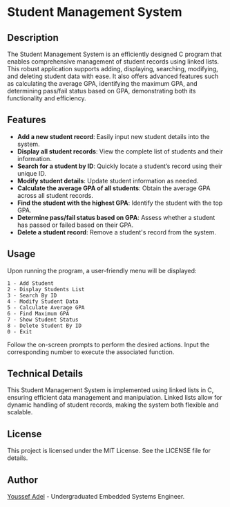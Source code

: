 # Student Management System

## Description

The Student Management System is an efficiently designed C program that enables comprehensive management of student records using linked lists. This robust application supports adding, displaying, searching, modifying, and deleting student data with ease. It also offers advanced features such as calculating the average GPA, identifying the maximum GPA, and determining pass/fail status based on GPA, demonstrating both its functionality and efficiency.

## Features

- **Add a new student record**: Easily input new student details into the system.
- **Display all student records**: View the complete list of students and their information.
- **Search for a student by ID**: Quickly locate a student’s record using their unique ID.
- **Modify student details**: Update student information as needed.
- **Calculate the average GPA of all students**: Obtain the average GPA across all student records.
- **Find the student with the highest GPA**: Identify the student with the top GPA.
- **Determine pass/fail status based on GPA**: Assess whether a student has passed or failed based on their GPA.
- **Delete a student record**: Remove a student's record from the system.

## Usage

Upon running the program, a user-friendly menu will be displayed:

```
1 - Add Student
2 - Display Students List
3 - Search By ID
4 - Modify Student Data
5 - Calculate Average GPA
6 - Find Maximum GPA
7 - Show Student Status
8 - Delete Student By ID
0 - Exit
```

Follow the on-screen prompts to perform the desired actions. Input the corresponding number to execute the associated function.

## Technical Details

This Student Management System is implemented using linked lists in C, ensuring efficient data management and manipulation. Linked lists allow for dynamic handling of student records, making the system both flexible and scalable.

## License

This project is licensed under the MIT License. See the LICENSE file for details.

## Author

[Youssef Adel](https://www.linkedin.com/in/youssef-adel-921ba624b/) - Undergraduated Embedded Systems Engineer.
